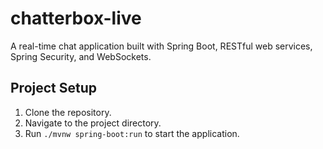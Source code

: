 # chatterbox-live
A real-time chat application built with Spring Boot, RESTful web services, Spring Security, and WebSockets.

## Project Setup
1. Clone the repository.
2. Navigate to the project directory.
3. Run `./mvnw spring-boot:run` to start the application.
